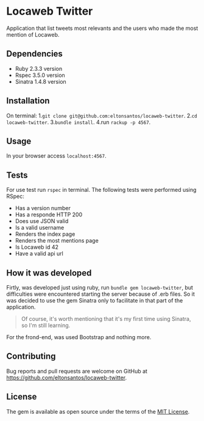 # Locaweb Twitter

Application that list tweets most relevants and the users who made the most mention of Locaweb.

## Dependencies

- Ruby 2.3.3 version
- Rspec 3.5.0 version
- Sinatra 1.4.8 version

## Installation


On terminal:
1.`git clone git@github.com:eltonsantos/locaweb-twitter`.
2.`cd locaweb-twitter`.
3.`bundle install`.
4.run `rackup -p 4567`.

## Usage

In your browser access `localhost:4567`.

## Tests

For use test run `rspec` in terminal.
The following tests were performed using RSpec:
- Has a version number
- Has a responde HTTP 200
- Does use JSON valid
- Is a valid username
- Renders the index page
- Renders the most mentions page
- Is Locaweb id 42
- Have a valid api url

## How it was developed 

Firtly, was developed just using ruby, run `bundle gem locaweb-twitter`, but difficulties were encountered starting the server because of .erb files. So it was decided to use the gem Sinatra only to facilitate in that part of the application.
>Of course, it's worth mentioning that it's my first time using Sinatra, so I'm still learning.

For the frond-end, was used Bootstrap and nothing more.

## Contributing

Bug reports and pull requests are welcome on GitHub at https://github.com/eltonsantos/locaweb-twitter.

## License

The gem is available as open source under the terms of the [MIT License](http://opensource.org/licenses/MIT).